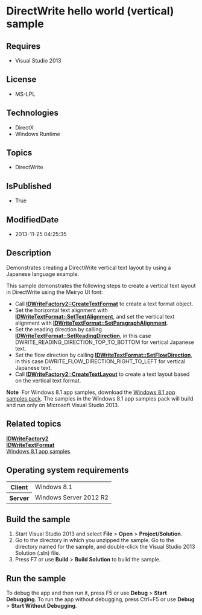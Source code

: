 # DirectWrite hello world (vertical) sample
## Requires
* Visual Studio 2013
## License
* MS-LPL
## Technologies
* DirectX
* Windows Runtime
## Topics
* DirectWrite
## IsPublished
* True
## ModifiedDate
* 2013-11-25 04:25:35
## Description

<div id="mainSection">
<p>Demonstrates creating a DirectWrite vertical text layout by using a Japanese language example.
</p>
<p>This sample demonstrates the following steps to create a vertical text layout in DirectWrite using the Meiryo UI font:</p>
<ul>
<li>Call <a href="http://msdn.microsoft.com/library/windows/apps/dd368203"><b>IDWriteFactory2::CreateTextFormat</b></a> to create a text format object.
</li><li>Set the horizontal text alignment with <a href="http://msdn.microsoft.com/library/windows/apps/dd316709">
<b>IDWriteTextFormat::SetTextAlignment</b></a>, and set the vertical text alignment with
<a href="http://msdn.microsoft.com/library/windows/apps/dd316702"><b>IDWriteTextFormat::SetParagraphAlignment</b></a>.
</li><li>Set the reading direction by calling <a href="http://msdn.microsoft.com/library/windows/apps/dd316705">
<b>IDWriteTextFormat::SetReadingDirection</b></a>, in this case DWRITE_READING_DIRECTION_TOP_TO_BOTTOM for vertical Japanese text.
</li><li>Set the flow direction by calling <a href="http://msdn.microsoft.com/library/windows/apps/dd316691">
<b>IDWriteTextFormat::SetFlowDirection</b></a>, in this case DWRITE_FLOW_DIRECTION_RIGHT_TO_LEFT for vertical Japanese text.
</li><li>Call <a href="http://msdn.microsoft.com/library/windows/apps/dd368205"><b>IDWriteFactory2::CreateTextLayout</b></a> to create a text layout based on the vertical text format.
</li></ul>
<p class="note"><b>Note</b>&nbsp;&nbsp;For Windows&nbsp;8.1 app samples, download the <a href="http://go.microsoft.com/fwlink/p/?LinkId=243667">
Windows&nbsp;8.1 app samples pack</a>. The samples in the Windows&nbsp;8.1 app samples pack will build and run only on Microsoft Visual Studio&nbsp;2013.</p>
<h2><a id="related_topics"></a>Related topics</h2>
<dl><dt><a href="http://msdn.microsoft.com/library/windows/apps/dn280448"><b>IDWriteFactory2</b></a>
</dt><dt><a href="http://msdn.microsoft.com/library/windows/apps/dd316628"><b>IDWriteTextFormat</b></a>
</dt><dt><a href="http://go.microsoft.com/fwlink/p/?LinkId=243667">Windows 8.1 app samples</a>
</dt></dl>
<h2>Operating system requirements</h2>
<table>
<tbody>
<tr>
<th>Client</th>
<td><dt>Windows&nbsp;8.1 </dt></td>
</tr>
<tr>
<th>Server</th>
<td><dt>Windows Server&nbsp;2012&nbsp;R2 </dt></td>
</tr>
</tbody>
</table>
<h2>Build the sample</h2>
<p></p>
<ol>
<li>Start Visual Studio&nbsp;2013 and select <b>File</b> &gt; <b>Open</b> &gt; <b>Project/Solution</b>.
</li><li>Go to the directory in which you unzipped the sample. Go to the directory named for the sample, and double-click the Visual Studio&nbsp;2013 Solution (.sln) file.
</li><li>Press F7 or use <b>Build</b> &gt; <b>Build Solution</b> to build the sample. </li></ol>
<p></p>
<h2>Run the sample</h2>
<p>To debug the app and then run it, press F5 or use <b>Debug</b> &gt; <b>Start Debugging</b>. To run the app without debugging, press Ctrl&#43;F5 or use
<b>Debug</b> &gt; <b>Start Without Debugging</b>. </p>
</div>
